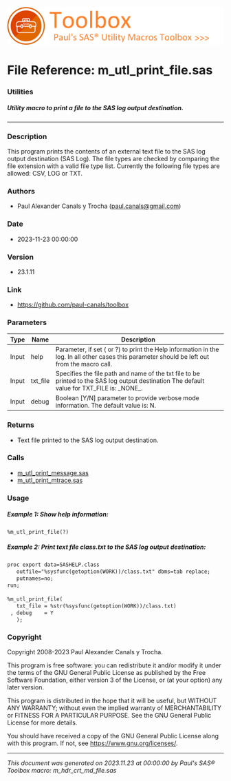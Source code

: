 ![../../misc/images/doc_banner.png](../../misc/images/doc_banner.png)
# 
# File Reference: m_utl_print_file.sas

### Utilities

##### Utility macro to print a file to the SAS log output destination.

***

### Description
This program prints the contents of an external text file to the SAS log output destination (SAS Log). The file types are checked by comparing the file extension with a valid file type list. Currently the following file types are allowed: CSV, LOG or TXT.


### Authors
* Paul Alexander Canals y Trocha (paul.canals@gmail.com)

### Date
* 2023-11-23 00:00:00

### Version
* 23.1.11

### Link
* https://github.com/paul-canals/toolbox

### Parameters
| Type | Name | Description |
| ---- | ---- | ----------- |
| Input | help | Parameter, if set ( or ?) to print the Help information in the log. In all other cases this parameter should be left out from the macro call. |
| Input | txt_file | Specifies the file path and name of the txt file to be printed to the SAS log output destination The default value for TXT_FILE is: \_NONE\_. |
| Input | debug | Boolean [Y/N] parameter to provide verbose mode information. The default value is: N. |

### Returns
* Text file printed to the SAS log output destination.

### Calls
* [m_utl_print_message.sas](m_utl_print_message.md)
* [m_utl_print_mtrace.sas](m_utl_print_mtrace.md)

### Usage

##### Example 1: Show help information:
```sas
%m_utl_print_file(?)
```

##### Example 2: Print text file class.txt to the SAS log output destination:
```sas
proc export data=SASHELP.class
   outfile="%sysfunc(getoption(WORK))/class.txt" dbms=tab replace;
   putnames=no;
run;

%m_utl_print_file(
   txt_file = %str(%sysfunc(getoption(WORK))/class.txt)
 , debug    = Y
   );

```

### Copyright
Copyright 2008-2023 Paul Alexander Canals y Trocha. 
 
This program is free software: you can redistribute it and/or modify 
it under the terms of the GNU General Public License as published by 
the Free Software Foundation, either version 3 of the License, or 
(at your option) any later version. 
 
This program is distributed in the hope that it will be useful, 
but WITHOUT ANY WARRANTY; without even the implied warranty of 
MERCHANTABILITY or FITNESS FOR A PARTICULAR PURPOSE. See the 
GNU General Public License for more details. 
 
You should have received a copy of the GNU General Public License 
along with this program. If not, see <https://www.gnu.org/licenses/>. 


***
*This document was generated on 2023.11.23 at 00:00:00 by Paul's SAS&reg; Toolbox macro: m_hdr_crt_md_file.sas*
